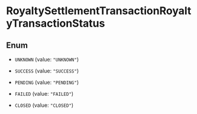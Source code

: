 
# RoyaltySettlementTransactionRoyaltyTransactionStatus

## Enum


* `UNKNOWN` (value: `"UNKNOWN"`)

* `SUCCESS` (value: `"SUCCESS"`)

* `PENDING` (value: `"PENDING"`)

* `FAILED` (value: `"FAILED"`)

* `CLOSED` (value: `"CLOSED"`)



